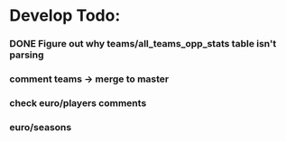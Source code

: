 # Develop Todo:

### DONE Figure out why teams/all_teams_opp_stats table isn't parsing
### comment teams -> merge to master
### check euro/players comments

### euro/seasons


